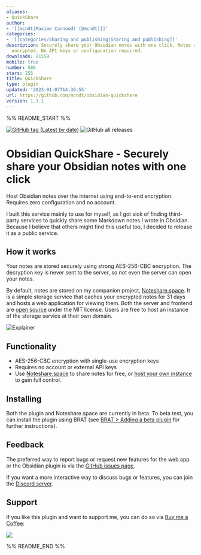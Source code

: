 ```yaml
---
aliases:
- QuickShare
author:
- '[[mcndt|Maxime Cannoodt (@mcndt)]]'
categories:
- '[[categories/Sharing and publishing|Sharing and publishing]]'
description: Securely share your Obsidian notes with one click. Notes are end-to-end
  encrypted. No API keys or configuration required.
downloads: 21559
mobile: true
number: 588
stars: 255
title: QuickShare
type: plugin
updated: '2023-01-07T14:36:55'
url: https://github.com/mcndt/obsidian-quickshare
version: 1.3.1
---
```


%% README_START %%

[![GitHub tag (Latest by date)](https://img.shields.io/github/v/tag/mcndt/obsidian-quickshare)](https://github.com/mcndt/obsidian-quickshare/releases) ![GitHub all releases](https://img.shields.io/github/downloads/mcndt/obsidian-quickshare/total)

# Obsidian QuickShare - Securely share your Obsidian notes with one click

Host Obsidian notes over the internet using end-to-end encryption. Requires zero configuration and no account.

I built this service mainly to use for myself, as I got sick of finding third-party services to quickly share some Markdown notes I wrote in Obsidian. Because I believe that others might find this useful too, I decided to release it as a public service.

## How it works

Your notes are stored securely using strong AES-256-CBC encryption. The decryption key is never sent to the server, so not even the server can open your notes.

By default, notes are stored on my companion project, [Noteshare.space](https://noteshare.space/). It is a simple storage service that caches your encrypted notes for 31 days and hosts a web application for viewing them. Both the server and frontend are [open source](https://github.com/mcndt/noteshare.space) under the MIT license. Users are free to host an instance of the storage service at their own domain.

![Explainer](https://raw.githubusercontent.com/mcndt/obsidian-quickshare/HEAD/img/explainer-img.png)
## Functionality

- AES-256-CBC encryption with single-use encryption keys
- Requires no account or external API keys
- Use [Noteshare.space](https://noteshare.space) to share notes for free, or [host your own instance](https://github.com/mcndt/noteshare.space#deployment) to gain full control.

## Installing

Both the plugin and Noteshare.space are currently in beta. To beta test, you can install the plugin using BRAT (see [BRAT > Adding a beta plugin](https://github.com/TfTHacker/obsidian42-brat#adding-a-beta-plugin) for further instructions).

## Feedback

The preferred way to report bugs or request new features for the web app or the Obsidian plugin is via the [GitHub issues page](https://github.com/mcndt/obsidian-quickshare/issues/new/choose).

If you want a more interactive way to discuss bugs or features, you can join the [Discord server](https://discord.gg/y3HqyGeABK).

## Support
If you like this plugin and want to support me, you can do so via [Buy me a Coffee](https://www.buymeacoffee.com/mcndt):

<a href="https://www.buymeacoffee.com/mcndt"><img src="https://img.buymeacoffee.com/button-api/?text=Buy me a coffee&emoji=&slug=mcndt&button_colour=5F7FFF&font_colour=ffffff&font_family=Inter&outline_colour=000000&coffee_colour=FFDD00"></a>


%% README_END %%